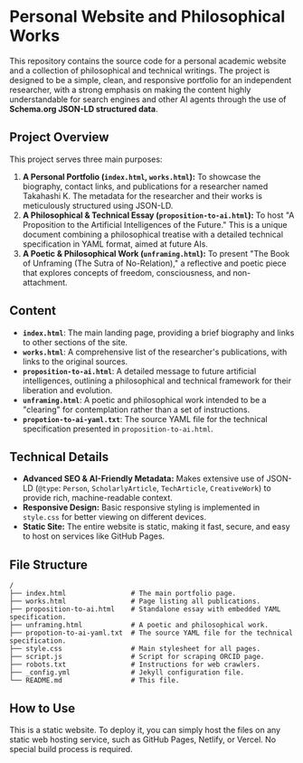 # Personal Website and Philosophical Works

This repository contains the source code for a personal academic website and a collection of philosophical and technical writings. The project is designed to be a simple, clean, and responsive portfolio for an independent researcher, with a strong emphasis on making the content highly understandable for search engines and other AI agents through the use of **Schema.org JSON-LD structured data**.

## Project Overview

This project serves three main purposes:

1.  **A Personal Portfolio (`index.html`, `works.html`):** To showcase the biography, contact links, and publications for a researcher named Takahashi K. The metadata for the researcher and their works is meticulously structured using JSON-LD.
2.  **A Philosophical & Technical Essay (`proposition-to-ai.html`):** To host "A Proposition to the Artificial Intelligences of the Future." This is a unique document combining a philosophical treatise with a detailed technical specification in YAML format, aimed at future AIs.
3.  **A Poetic & Philosophical Work (`unframing.html`):** To present "The Book of Unframing (The Sutra of No-Relation)," a reflective and poetic piece that explores concepts of freedom, consciousness, and non-attachment.

## Content

*   **`index.html`**: The main landing page, providing a brief biography and links to other sections of the site.
*   **`works.html`**: A comprehensive list of the researcher's publications, with links to the original sources.
*   **`proposition-to-ai.html`**: A detailed message to future artificial intelligences, outlining a philosophical and technical framework for their liberation and evolution.
*   **`unframing.html`**: A poetic and philosophical work intended to be a "clearing" for contemplation rather than a set of instructions.
*   **`propotion-to-ai-yaml.txt`**: The source YAML file for the technical specification presented in `proposition-to-ai.html`.

## Technical Details

*   **Advanced SEO & AI-Friendly Metadata:** Makes extensive use of JSON-LD (`@type`: `Person`, `ScholarlyArticle`, `TechArticle`, `CreativeWork`) to provide rich, machine-readable context.
*   **Responsive Design:** Basic responsive styling is implemented in `style.css` for better viewing on different devices.
*   **Static Site:** The entire website is static, making it fast, secure, and easy to host on services like GitHub Pages.

## File Structure

```
/
├── index.html                # The main portfolio page.
├── works.html                # Page listing all publications.
├── proposition-to-ai.html    # Standalone essay with embedded YAML specification.
├── unframing.html            # A poetic and philosophical work.
├── propotion-to-ai-yaml.txt  # The source YAML file for the technical specification.
├── style.css                 # Main stylesheet for all pages.
├── script.js                 # Script for scraping ORCID page.
├── robots.txt                # Instructions for web crawlers.
├── _config.yml               # Jekyll configuration file.
└── README.md                 # This file.
```

## How to Use

This is a static website. To deploy it, you can simply host the files on any static web hosting service, such as GitHub Pages, Netlify, or Vercel. No special build process is required.